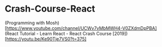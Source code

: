 # Crash-Course-React
(Programming with Mosh)[https://www.youtube.com/channel/UCWv7vMbMWH4-V0ZXdmDpPBA]
(React Tutorial - Learn React - React Crash Course \[2019\])[https://youtu.be/Ke90Tje7VS0?t=375]
